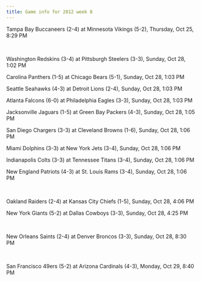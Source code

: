 ```yaml
---
title: Game info for 2012 week 8
---
```

Tampa Bay Buccaneers (2-4) at Minnesota Vikings (5-2), Thursday, Oct 25, 8:29 PM


<br/>

Washington Redskins (3-4) at Pittsburgh Steelers (3-3), Sunday, Oct 28, 1:02 PM

Carolina Panthers (1-5) at Chicago Bears (5-1), Sunday, Oct 28, 1:03 PM

Seattle Seahawks (4-3) at Detroit Lions (2-4), Sunday, Oct 28, 1:03 PM

Atlanta Falcons (6-0) at Philadelphia Eagles (3-3), Sunday, Oct 28, 1:03 PM

Jacksonville Jaguars (1-5) at Green Bay Packers (4-3), Sunday, Oct 28, 1:05 PM

San Diego Chargers (3-3) at Cleveland Browns (1-6), Sunday, Oct 28, 1:06 PM

Miami Dolphins (3-3) at New York Jets (3-4), Sunday, Oct 28, 1:06 PM

Indianapolis Colts (3-3) at Tennessee Titans (3-4), Sunday, Oct 28, 1:06 PM

New England Patriots (4-3) at St. Louis Rams (3-4), Sunday, Oct 28, 1:06 PM


<br/>

Oakland Raiders (2-4) at Kansas City Chiefs (1-5), Sunday, Oct 28, 4:06 PM

New York Giants (5-2) at Dallas Cowboys (3-3), Sunday, Oct 28, 4:25 PM


<br/>

New Orleans Saints (2-4) at Denver Broncos (3-3), Sunday, Oct 28, 8:30 PM


<br/>

San Francisco 49ers (5-2) at Arizona Cardinals (4-3), Monday, Oct 29, 8:40 PM

